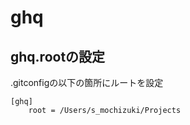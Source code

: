 # ghq

## ghq.rootの設定

.gitconfigの以下の箇所にルートを設定

```:
[ghq]
    root = /Users/s_mochizuki/Projects
```
